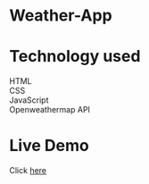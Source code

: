 # Weather-App
# Technology used
HTML<br>
CSS<br>
JavaScript<br>
Openweathermap API<br>
# Live Demo
Click [here](https://github.com/Malik873/Weather_1.git)
